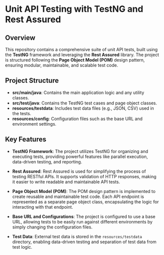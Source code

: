 # Unit API Testing with TestNG and Rest Assured

## Overview

This repository contains a comprehensive suite of unit API tests, built using the **TestNG** framework and leveraging the **Rest Assured** library. The project is structured following the **Page Object Model (POM)** design pattern, ensuring modular, maintainable, and scalable test code.

## Project Structure

- **src/main/java**: Contains the main application logic and any utility classes.
- **src/test/java**: Contains the TestNG test cases and page object classes.
- **resources/testdata**: Includes test data files (e.g., JSON, CSV) used in the tests.
- **resources/config**: Configuration files such as the base URL and environment settings.

## Key Features

- **TestNG Framework**: The project utilizes TestNG for organizing and executing tests, providing powerful features like parallel execution, data-driven testing, and reporting.
  
- **Rest Assured**: Rest Assured is used for simplifying the process of testing RESTful APIs. It supports validation of HTTP responses, making it easier to write readable and maintainable API tests.

- **Page Object Model (POM)**: The POM design pattern is implemented to create reusable and maintainable test code. Each API endpoint is represented as a separate page object class, encapsulating the logic for interacting with that endpoint.

- **Base URL and Configurations**: The project is configured to use a base URL, allowing tests to be easily run against different environments by simply changing the configuration files.

- **Test Data**: External test data is stored in the `resources/testdata` directory, enabling data-driven testing and separation of test data from test logic.

